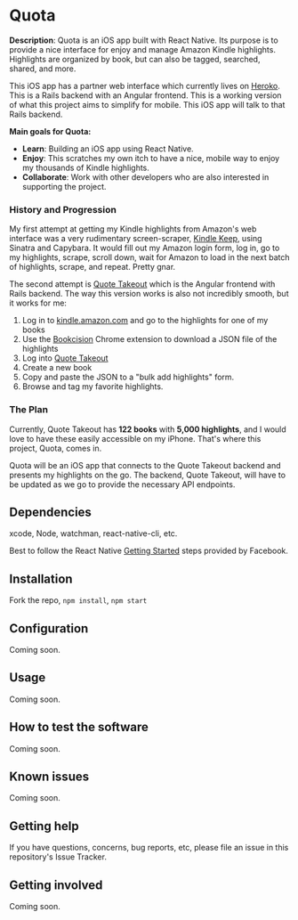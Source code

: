 # Quota

**Description**:  Quota is an iOS app built with React Native. Its purpose is to provide a nice interface for enjoy and manage Amazon Kindle highlights. Highlights are organized by book, but can also be tagged, searched, shared, and more.

This iOS app has a partner web interface which currently lives on [Heroko](https://glacial-mountain-4423.herokuapp.com). This is a Rails backend with an Angular frontend. This is a working version of what this project aims to simplify for mobile. This iOS app will talk to that Rails backend.

**Main goals for Quota:**

  - **Learn**: Building an iOS app using React Native.
  - **Enjoy**:  This scratches my own itch to have a nice, mobile way to enjoy my thousands of Kindle highlights.
  - **Collaborate**: Work with other developers who are also interested in supporting the project.

### History and Progression

My first attempt at getting my Kindle highlights from Amazon's web interface was a very rudimentary screen-scraper, [Kindle Keep](https://github.com/drewsamsen/kindle_keep), using Sinatra and Capybara. It would fill out my Amazon login form, log in, go to my highlights, scrape, scroll down, wait for Amazon to load in the next batch of highlights, scrape, and repeat. Pretty gnar.

The second attempt is [Quote Takeout](https://github.com/drewsamsen/quote-takeout) which is the Angular frontend with Rails backend. The way this version works is also not incredibly smooth, but it works for me:

1. Log in to [kindle.amazon.com](https://kindle.amazon.com/) and go to the highlights for one of my books
2. Use the [Bookcision](http://www.norbauer.com/bookcision/) Chrome extension to download a JSON file of the highlights
3. Log into [Quote Takeout](https://glacial-mountain-4423.herokuapp.com/)
4. Create a new book
5. Copy and paste the JSON to a "bulk add highlights" form.
6. Browse and tag my favorite highlights.

### The Plan

Currently, Quote Takeout has **122 books** with **5,000 highlights**, and I would love to have these easily accessible on my iPhone. That's where this project, Quota, comes in.

Quota will be an iOS app that connects to the Quote Takeout backend and presents my highlights on the go. The backend, Quote Takeout, will have to be updated as we go to provide the necessary API endpoints.

## Dependencies

xcode, Node, watchman, react-native-cli, etc.

Best to follow the React Native [Getting Started](https://facebook.github.io/react-native/docs/getting-started.html) steps provided by Facebook.

## Installation

Fork the repo, `npm install`, `npm start`

## Configuration

Coming soon.

## Usage

Coming soon.

## How to test the software

Coming soon.

## Known issues

Coming soon.

## Getting help

If you have questions, concerns, bug reports, etc, please file an issue in this repository's Issue Tracker.

## Getting involved

Coming soon.
